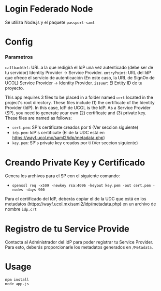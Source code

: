 # Login Federado Node

Se utiliza Node.js y el paquete `passport-saml`

Config
======
### Parametros
`callbackUrl`: URL a la que redigirá el IdP una vez autenticado (debe ser de tu servidor) Identity Provider -> Service Provider.
`entryPoint`:  URL del IdP que ofrece el servicio de autenticación (En este caso, la URL de SignOn de UCOL) Service Provider -> Identity Provider.
`issuer`: El Entity ID de tu proyecto.

This app requires 3 files to be placed in a folder named `cert` located in the project's root directory. These files include (1) the certificate  of the Identity Provider (IdP). In this case, IdP de UCOL is the IdP. As a Service Provider (SP), you need to generate your own (2) certificate and (3) private key. These files are named as follows:

- `cert.pem`: SP's certificate creados por ti (Ver seccion siguiente)
- `idp.pem`: IdP's certificate (El de la UDC está en https://wayf.ucol.mx/saml2/idp/metadata.php)
- `key.pem`: SP's private key creados por ti (Ver seccion siguiente)

Creando Private Key y Certificado
=====================================

Genera los archivos para el SP con el siguiente comando:
- `openssl req -x509 -newkey rsa:4096 -keyout key.pem -out cert.pem -nodes -days 900`

Para el certificado del IdP, deberás copiar el de la UDC que está en los metadatos (https://wayf.ucol.mx/saml2/idp/metadata.php) en un archivo de nombre `idp.crt`

Registro de tu Service Provide 
================================

Contacta al Administrador del IdP para poder registrar tu Service Provider. Para esto, deberás proporcionarle los metadatos generados en `/Metadata`.

Usage
=====

```
npm install
node app.js
```

